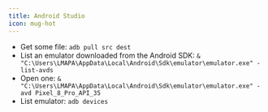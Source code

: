 ```yaml
---
title: Android Studio
icon: mug-hot
---
```



- Get some file: `adb pull src dest`
- List an emulator downloaded from the Android SDK: `& "C:\Users\LMAPA\AppData\Local\Android\Sdk\emulator\emulator.exe" -list-avds`
- Open one: `& "C:\Users\LMAPA\AppData\Local\Android\Sdk\emulator\emulator.exe" -avd Pixel_8_Pro_API_35`
- List emulator: `adb devices`                                             



